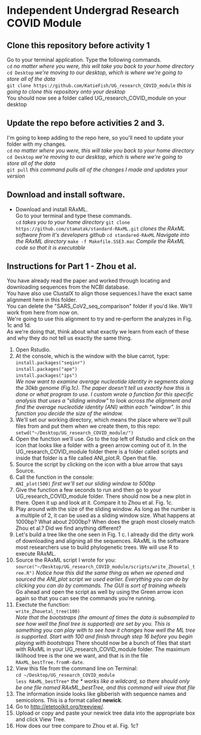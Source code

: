 # Independent Undergrad Research COVID Module

## Clone this repository before activity 1

Go to your terminal application. Type the following commands.  
`cd` *no matter where you were, this will take you back to your home directory*  
`cd Desktop` *we're moving to our desktop, which is where we're going to store all of the data*  
`git clone https://github.com/KatieFish/UG_research_COVID_module` *this is going to clone this repository onto your desktop*  
You should now see a folder called UG_research_COVID_module on your desktop

## Update the repo before activities 2 and 3. 
I'm going to keep adding to the repo here, so you'll need to update your folder with my changes.  
`cd` *no matter where you were, this will take you back to your home directory*  
`cd Desktop` *we're moving to our desktop, which is where we're going to store all of the data*  
`git pull` *this command pulls all of the changes I made and updates your version* 

## Download and install software. 
- Download and install RAxML.  
  Go to your terminal and type these commands.  
  `cd` *takes you to your home directory*
  `git clone https://github.com/stamatak/standard-RAxML.git` *clones the RAxML software from it's developers github*
  `cd standared-RAxML` *Navigate into the RAxML directory*
  `make -f Makefile.SSE3.mac` *Compile the RAxML code so that it is executable*


## Instructions for Part 1 - Zhou et al.
You have already read the paper and worked through locating and downloading sequences from the NCBI database.  
You have also use ClustalX to align those sequences.I have the exact same alignment here in this folder.  
You can delete the "SARS_CoV2_seq_comparison" folder if you'd like. We'll work from here from now on.  
We're going to use this alignment to try and re-perform the analyzes in Fig. 1c and 1d.  
As we're doing that, think about what exactly we learn from each of these and why they do not tell us exactly the same thing.  

1. Open Rstudio.  
2. At the console, which is the window with the blue carrot, type:  
`install.packages("seqinr")`  
`install.packages("ape")`  
`install.packages("ips")`  
*We now want to examine average nucleotide identity in segments along the 30kb genome (Fig.1c). The paper doesn't tell
us exactly how this is done or what program to use. I custom wrote a function for this specific analysis that uses a "sliding window"
to look across the alignment and find the average nucleotide identity (ANI) within each "window". In this function you decide the size 
of the window.*  
3. We'll set our working directory, which means the place where we'll pull files from and put them when we create them, to this repo:  
`setwd("~/Desktop/UG_research_COVID_module/")`  
4. Open the function we'll use. Go to the top left of Rstudio and click on the icon that looks like a folder with a green arrow coming out of it. In the UG_research_COVID_module folder there is a folder called scripts and inside that folder is a file called ANI_plot.R. Open that file. 
5. Source the script by clicking on the icon with a blue arrow that says Source. 
6. Call the function in the console:  
`ANI_plot(500)` *first we'll set our sliding window to 500bp*  
7. Give the function a few seconds to run and then go to your UG_research_COVID_module folder. There should now be a new plot in there. Open it up and look at it. Compare it to Zhou et al. Fig. 1c.  
8. Play around with the size of the sliding window. As long as the number is a multiple of 2, it can be used as a sliding window size. What happens at 1000bp? What about 2000bp? When does the graph most closely match Zhou et al.? Did we find anything different?  
9. Let's build a tree like the one seen in Fig. 1 c. I already did the dirty work of downloading and aligning all the sequences. RAxML is the software most researchers use to build phylogenetic trees. We will use R to execute RAxML.  
10. Source the RAxML script I wrote for you:  
`source("~/Desktop/UG_research_COVID_module/scripts/write_Zhouetal_tree.R")` *Notice how this did the same thing as when we opened and sourced the ANI_plot script we used earlier. Everything you can do by clicking you can do by commands. The GUI is sort of training wheels*  
Go ahead and open the script as well by using the Green arrow icon again so that you can see the commands you're running.  
11. Exectute the function:  
`write_Zhouetal_tree(100)`  
*Note that the bootstraps (the amount of times the data is subsampled to see how well the final tree is supported) are set by you. This is something you can play with to see how it changes how well the ML tree is supported. Start with 100 and finish through step 16 before you begin playing with bootstraps*
There should now be a bunch of files that start with RAxML in your UG_research_COVID_module folder. The maximum liklihood tree is the one we want, and that is in the file `RAxML_bestTree.fromR-date`.  
12. View this file from the command line on Terminal:  
`cd ~/Desktop/UG_research_COVID_module`  
`less RAxML_bestTree*` *the * works like a wildcard, so there should only be one file named RAxML_bestTree, and this command will view that file*  
13. The information inside looks like gibberish with sequence names and semicolons. This is a format called **newick**.  
14. Go to http://etetoolkit.org/treeview/.  
15. Upload or copy and paste your newick tree data into the appropriate box and click View Tree.  
16. How does our tree compare to Zhou et al. Fig. 1c? 




